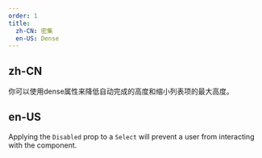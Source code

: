 ```yaml
---
order: 1
title:
  zh-CN: 密集
  en-US: Dense
---
```


## zh-CN

你可以使用dense属性来降低自动完成的高度和缩小列表项的最大高度。

## en-US

Applying the `Disabled` prop to a `Select` will prevent a user from interacting with the component.

